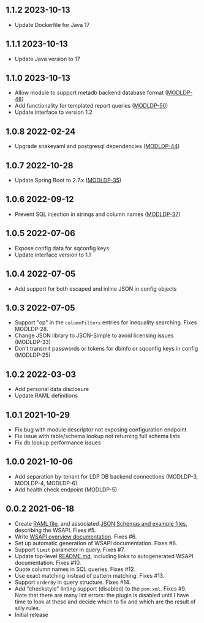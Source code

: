 ## 1.1.2 2023-10-13
* Update Dockerfile for Java 17

## 1.1.1 2023-10-13
* Update Java version to 17

## 1.1.0 2023-10-13
* Allow module to support metadb backend database format ([MODLDP-48](https://issues.folio.org/browse/MODLDP-48))
* Add functionality for templated report queries ([MODLDP-50](https://issues.folio.org/browse/MODLDP-50))
* Update interface to version 1.2

## 1.0.8 2022-02-24
* Upgrade snakeyaml and postgresql dependencies ([MODLDP-44](https://issues.folio.org/browse/MODLDP-44))

## 1.0.7 2022-10-28
* Update Spring Boot to 2.7.x ([MODLDP-35](https://issues.folio.org/browse/MODLDP-35))

## 1.0.6 2022-09-12
* Prevent SQL injection in strings and column names ([MODLDP-37](https://issues.folio.org/browse/MODLDP-37))

## 1.0.5 2022-07-06
* Expose config data for sqconfig keys
* Update interface version to 1.1

## 1.0.4 2022-07-05
* Add support for both escaped and inline JSON in config objects

## 1.0.3 2022-07-05
* Support "op" in the `columnFilters` entries for inequality searching. Fixes MODLDP-28.
* Change JSON library to JSON-Simple to avoid licensing issues (MODLDP-33)
* Don't transmit passwords or tokens for dbinfo or sqconfig keys in config (MODLDP-25)

## 1.0.2 2022-03-03
* Add personal data disclosure
* Update RAML definitions

## 1.0.1 2021-10-29
* Fix bug with module descriptor not exposing configuration endpoint
* Fix issue with table/schema lookup not returning full schema lists
* Fix db lookup performance issues

## 1.0.0 2021-10-06
* Add separation by-tenant for LDP DB backend connections (MODLDP-3, MODLDP-4, MODLDP-6)
* Add health check endpoint (MODLDP-5)

## 0.0.2 2021-06-18

* Create [RAML file](ramls/ldp.raml), and associated [JSON Schemas and example files](ramls), describing the WSAPI. Fixes #5.
* Write [WSAPI overview documentation](ramls/overview.md). Fixes #6.
* Set up automatic generation of WSAPI documentation. Fixes #8.
* Support `limit` parameter in query. Fixes #7.
* Update top-level [README.md](README.md), including links to autogenerated WSAPI documentation. Fixes #10.
* Quote column names in SQL queries. Fixes #12.
* Use exact matching instead of pattern matching. Fixes #13.
* Support `orderBy` in query structure. Fixes #14.
* Add "checkstyle" linting support (disabled) to the `pom.xml`. Fixes #9. Note that there are many lint errors: the plugin is disabled until I have time to look at these and decide which to fix and which are the result of silly rules.
* Initial release
 
